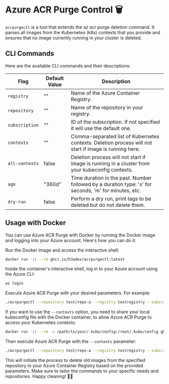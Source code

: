 # Azure ACR Purge Control 🗑️

``acrpurgectl`` is a tool that extends the az acr purge deletion command.
It parses all images from the Kubernetes (k8s) contexts that you provide and ensures that no
image currently running in your cluster is deleted.

## CLI Commands

Here are the available CLI commands and their descriptions:

| Flag           | Default Value | Description                                                                                            |
|----------------|---------------|--------------------------------------------------------------------------------------------------------|
| `registry`     | ""            | Name of the Azure Container Registry.                                                                  |
| `repository`   | ""            | Name of the repository in your registry.                                                               |
| `subscription` | ""            | ID of the subscription. If not specified it will use the default one.                                  |
| `contexts`     | ""            | Comma-separated list of Kubernetes contexts. Deletion process will not start if image is running here. |
| `all-contexts` | false         | Deletion process will not start if image is running in a cluster from your kubeconfig contexts.        |
| `ago`          | "360d"        | Time duration in the past. Number followed by a duration type: 's' for seconds, 'm' for minutes, etc.  |
| `dry-run`      | false         | Perform a dry run, print tags to be deleted but do not delete them.                                    |


## Usage with Docker

You can use Azure ACR Purge with Docker by running the Docker image and logging into your Azure account. Here's how you can do it:

Run the Docker image and access the interactive shell:

```sh
docker run -it --rm ghcr.io/h3adex/acrpurgectl:latest
```

Inside the container's interactive shell, log in to your Azure account using the Azure CLI:

```sh
az login
```

Execute Azure ACR Purge with your desired parameters. For example:

```sh
./acrpurgectl --repository test/repo-a --registry testregistry --subscription 1111-2222-3333-4444 --ago 360d
```

If you want to use the `--contexts` option, you need to share your local kubeconfig file with the Docker container, to allow Azure ACR Purge to access your Kubernetes contexts:

```sh
docker run -it --rm -v /path/to/your/.kube/config:/root/.kube/config ghcr.io/h3adex/acrpurgectl:latest
```

Then execute Azure ACR Purge with the `--contexts` parameter:

```sh
./acrpurgectl --repository test/repo-a --registry testregistry --subscription 1111-2222-3333-4444 --ago 360d --contexts context1,context2
```

This will initiate the process to delete old images from the specified repository in your Azure Container Registry based on the provided parameters. 
Make sure to tailor the commands to your specific needs and repositories. Happy cleaning! 🧹🐳
